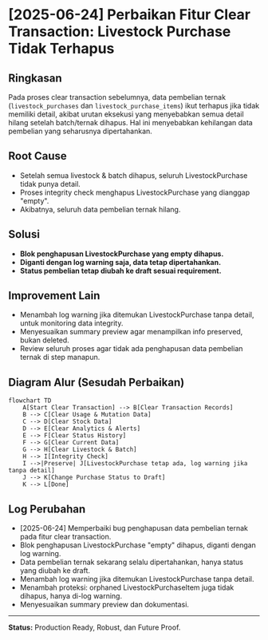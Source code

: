 # [2025-06-24] Perbaikan Fitur Clear Transaction: Livestock Purchase Tidak Terhapus

## Ringkasan

Pada proses clear transaction sebelumnya, data pembelian ternak (`livestock_purchases` dan `livestock_purchase_items`) ikut terhapus jika tidak memiliki detail, akibat urutan eksekusi yang menyebabkan semua detail hilang setelah batch/ternak dihapus. Hal ini menyebabkan kehilangan data pembelian yang seharusnya dipertahankan.

## Root Cause

-   Setelah semua livestock & batch dihapus, seluruh LivestockPurchase tidak punya detail.
-   Proses integrity check menghapus LivestockPurchase yang dianggap "empty".
-   Akibatnya, seluruh data pembelian ternak hilang.

## Solusi

-   **Blok penghapusan LivestockPurchase yang empty dihapus.**
-   **Diganti dengan log warning saja, data tetap dipertahankan.**
-   **Status pembelian tetap diubah ke draft sesuai requirement.**

## Improvement Lain

-   Menambah log warning jika ditemukan LivestockPurchase tanpa detail, untuk monitoring data integrity.
-   Menyesuaikan summary preview agar menampilkan info preserved, bukan deleted.
-   Review seluruh proses agar tidak ada penghapusan data pembelian ternak di step manapun.

## Diagram Alur (Sesudah Perbaikan)

```mermaid
flowchart TD
    A[Start Clear Transaction] --> B[Clear Transaction Records]
    B --> C[Clear Usage & Mutation Data]
    C --> D[Clear Stock Data]
    D --> E[Clear Analytics & Alerts]
    E --> F[Clear Status History]
    F --> G[Clear Current Data]
    G --> H[Clear Livestock & Batch]
    H --> I[Integrity Check]
    I -->|Preserve| J[LivestockPurchase tetap ada, log warning jika tanpa detail]
    J --> K[Change Purchase Status to Draft]
    K --> L[Done]
```

## Log Perubahan

-   [2025-06-24] Memperbaiki bug penghapusan data pembelian ternak pada fitur clear transaction.
-   Blok penghapusan LivestockPurchase "empty" dihapus, diganti dengan log warning.
-   Data pembelian ternak sekarang selalu dipertahankan, hanya status yang diubah ke draft.
-   Menambah log warning jika ditemukan LivestockPurchase tanpa detail.
-   Menambah proteksi: orphaned LivestockPurchaseItem juga tidak dihapus, hanya di-log warning.
-   Menyesuaikan summary preview dan dokumentasi.

---

**Status:** Production Ready, Robust, dan Future Proof.
